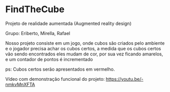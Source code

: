 # FindTheCube
Projeto de realidade aumentada (Augmented reality design)

Grupo: Eriberto, Mirella, Rafael

Nosso projeto consiste em um jogo, onde cubos são criados pelo ambiente e o jogador precisa achar os cubos certos, a medida que os cubos certos vão sendo encontrados eles mudam de cor, por sua vez ficando amarelos, e um contador de pontos é incrementado

ps: Cubos certos serão apresentados em vermelho.

Vídeo com demonstração funcional do projeto: https://youtu.be/-nmkvMnXFTA
